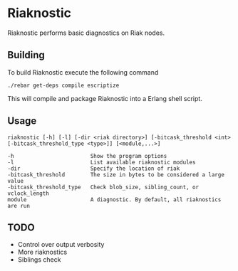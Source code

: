 # Riaknostic

Riaknostic performs basic diagnostics on Riak nodes.

## Building

To build Riaknostic execute the following command

    ./rebar get-deps compile escriptize

This will compile and package Riaknostic into a Erlang shell script.

## Usage

    riaknostic [-h] [-l] [-dir <riak directory>] [-bitcask_threshold <int> [-bitcask_threshold_type <type>]] [<module,...>]

    -h                        Show the program options
    -l                        List available riaknostic modules
    -dir                      Specify the location of riak
    -bitcask_threshold        The size in bytes to be considered a large value
    -bitcask_threshold_type   Check blob_size, sibling_count, or vclock_length
    module                    A diagnostic. By default, all riaknostics are run

## TODO

- Control over output verbosity
- More riaknostics
- Siblings check
